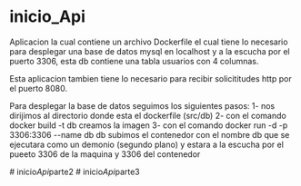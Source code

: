 ﻿# inicio_Api
Aplicacion la cual contiene un archivo Dockerfile el cual tiene lo necesario para desplegar una base de datos mysql en localhost y a la escucha por el puerto 3306, esta db contiene una tabla usuarios con 4 columnas. 

Esta aplicacion tambien tiene lo necesario para recibir solicititudes http por el puerto 8080.

Para desplegar la base de datos seguimos los siguientes pasos:
1- nos dirijimos al directorio donde esta el dockerfile (src/db)
2- con el comando docker build -t db creamos la imagen
3- con el comando docker run -d -p 3306:3306 --name db db subimos el contenedor con el nombre db que se ejecutara como un demonio (segundo plano) y estara a la escucha por el pueeto 3306 de la maquina y 3306 del contenedor

#   i n i c i o _ A p i _ p a r t e 2 
 
 #   i n i c i o _ A p i _ p a r t e 3  
 